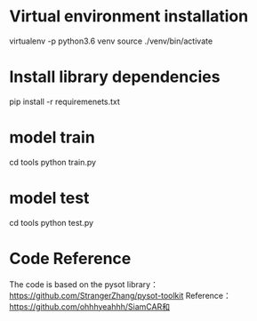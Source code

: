 # Virtual environment installation
virtualenv -p python3.6 venv
source ./venv/bin/activate

# Install library dependencies
pip install -r requiremenets.txt

# model train
cd tools
python train.py

# model test
cd tools
python test.py

# Code Reference
The code is based on the pysot library：https://github.com/StrangerZhang/pysot-toolkit
Reference：https://github.com/ohhhyeahhh/SiamCAR和
